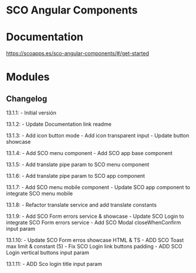 # SCO Angular Components

# Documentation
https://scoapps.es/sco-angular-components/#/get-started

# Modules


## Changelog
13.1.1:
    - Initial versión

13.1.2:
    - Update Documentation link readme

13.1.3:
    - Add icon button mode
    - Add icon transparent input
    - Update button showcase

13.1.4:
    - Add SCO menu component
    - Add SCO app base component

13.1.5:
    - Add translate pipe param to SCO menu component

13.1.6:
    - Add translate pipe param to SCO app component

13.1.7:
    - Add SCO menu mobile component
    - Update SCO app component to integrate SCO menu mobile

13.1.8:
    - Refactor translate service and add translate constants

13.1.9:
    - Add SCO Form errors service & showcase
    - Update SCO Login to integrate SCO Form errors service
    - Add SCO Modal closeWhenConfirm input param

13.1.10:
    - Update SCO Form erros showcase HTML & TS
    - ADD SCO Toast max limit & constant (5)
    - Fix SCO Login link buttons padding
    - ADD SCO Login vertical buttons input param

13.1.11:
    - ADD Sco login title input param